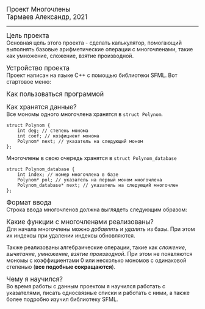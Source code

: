 <big>Проект Многочлены  
Тармаев Александр, 2021
</big>
____
<big>Цель проекта</big>  
Основная цель этого проекта - сделать 
калькулятор, помогающий выполнять базовые арифметические 
операции с многочленами, такие как умножение, сложение,
взятие производной.

<big>Устройство проекта</big>  
Проект написан на языке C++ с помощью библиотеки SFML.
Вот стартовое меню:
<a href="https://disk.yandex.ru">
<img src="i/TWXYAhL96_ZyMw" alt=""></a>

<big>Как пользоваться программой</big>

<big>Как хранятся данные?</big>   
Все мономы одного многочлена хранятся в `struct Polynom`.

```
struct Polynom {
    int deg; // степень монома
    int coef; // коэфициент монома
    Polynom* next; // указатель на следующий моном
};
```

Многочлены в свою очередь хранятся в `struct Polynom_database`
```
struct Polynom_database {
    int index; // номер многочлена в базе
    Polynom* pol; // указатель на первый моном многочлена
    Polynom_database* next; // указатель на следующий многочлен
};
```

<big>Формат ввода</big>  
Строка ввода многочленов должна выглядеть следующим образом:


<big>Какие функции с многочленами реализованы?</big>  
Для начала многочлены можно *добавлять* и *удалять* из базы. 
При этом их индексы при удалении индексы обновляются. 

Также реализованы алгебраические операции, такие как
*сложение*, *вычитание*, *умножение*, *взятие производной*. При этом не появляются мономы
с коэффициентами 0 или несколько мономов с одинаковой степенью
(**все подобные сокращаются**).

<big>Чему я научился?</big>  
Во время работы с данным проектом я научился работать с
указателями, писать односвязные списки и работать с ними, а
также более подробно изучил библиотеку SFML.



